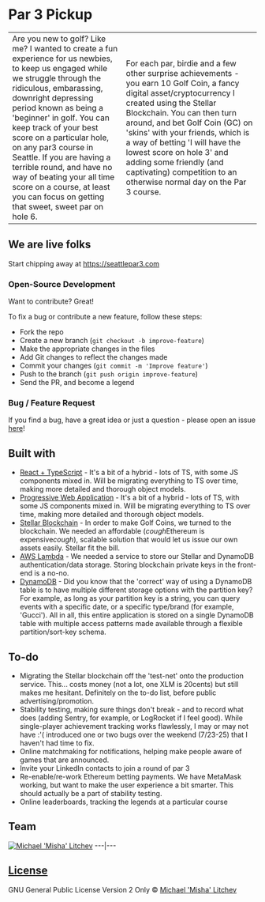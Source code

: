 # Par 3 Pickup
<table>
<tr>
<td>
  Are you new to golf? Like me? I wanted to create a fun experience for us newbies, to keep us engaged while we struggle through the ridiculous, embarassing, downright depressing period known as being a 'beginner' in golf. You can keep track of your best score on a particular hole, on any par3 course in Seattle. If you are having a terrible round, and have no way of beating your all time score on a course, at least you can focus on getting that sweet, sweet par on hole 6. 
</td>
<td>
For each par, birdie and a few other surprise achievements - you earn 10 Golf Coin, a fancy digital asset/cryptocurrency I created using the Stellar Blockchain. You can then turn around, and bet Golf Coin (GC) on 'skins' with your friends, which is a way of betting 'I will have the lowest score on hole 3' and adding some friendly (and captivating) competition to an otherwise normal day on the Par 3 course.
</td>
</tr>
</table>

## We are live folks
Start chipping away at https://seattlepar3.com

### Open-Source Development
Want to contribute? Great!

To fix a bug or contribute a new feature, follow these steps:

- Fork the repo
- Create a new branch (`git checkout -b improve-feature`)
- Make the appropriate changes in the files
- Add Git changes to reflect the changes made
- Commit your changes (`git commit -m 'Improve feature'`)
- Push to the branch (`git push origin improve-feature`)
- Send the PR, and become a legend

### Bug / Feature Request

If you find a bug, have a great idea or just a question - please open an issue [here](https://github.com/mikhael28/seattle-par-3/issues/new)!

## Built with 

- [React + TypeScript](https://reactjs.org/) - It's a bit of a hybrid - lots of TS, with some JS components mixed in. Will be migrating everything to TS over time, making more detailed and thorough object models.
- [Progressive Web Application](https://web.dev/progressive-web-apps/) - It's a bit of a hybrid - lots of TS, with some JS components mixed in. Will be migrating everything to TS over time, making more detailed and thorough object models.
- [Stellar Blockchain](https://www.stellar.org/) - In order to make Golf Coins, we turned to the blockchain. We needed an affordable (*cough*Ethereum is expensive*cough*), scalable solution that would let us issue our own assets easily. Stellar fit the bill.
- [AWS Lambda](https://aws.amazon.com/lambda/) - We needed a service to store our Stellar and DynamoDB authentication/data storage. Storing blockchain private keys in the front-end is a no-no.
- [DynamoDB](https://aws.amazon.com/dynamodb/) - Did you know that the 'correct' way of using a DynamoDB table is to have multiple different storage options with the partition key? For example, as long as your partition key is a string, you can query events with a specific date, or a specific type/brand (for example, 'Gucci'). All in all, this entire application is stored on a single DynamoDB table with multiple access patterns made available through a flexible partition/sort-key schema.

## To-do
- Migrating the Stellar blockchain off the 'test-net' onto the production service. This... costs money (not a lot, one XLM is 20cents) but still makes me hesitant. Definitely on the to-do list, before public advertising/promotion.
- Stability testing, making sure things don't break - and to record what does (adding Sentry, for example, or LogRocket if I feel good). While single-player achievement tracking works flawlessly, I may or may not have :'( introduced one or two bugs over the weekend (7/23-25) that I haven't had time to fix.
- Online matchmaking for notifications, helping make people aware of games that are announced.
- Invite your LinkedIn contacts to join a round of par 3
- Re-enable/re-work Ethereum betting payments. We have MetaMask working, but want to make the user experience a bit smarter. This should actually be a part of stability testing.
- Online leaderboards, tracking the legends at a particular course

## Team

[![Michael 'Misha' Litchev](https://avatars.githubusercontent.com/u/15205259?s=400&u=64ad9374b8d98f09dc5709fcc737e5ec4f2447f3&v=4)](https://github.com/mikhael28)
---|---

## [License](https://github.com/mikhael28/seattle-par-3/blob/main/LICENSE)

GNU General Public License Version 2 Only © [Michael 'Misha' Litchev](https://github.com/mikhael28)
